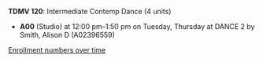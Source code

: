 **TDMV 120**: Intermediate Contemp Dance (4 units)

- **A00** (Studio) at 12:00 pm–1:50 pm on Tuesday, Thursday at DANCE 2 by Smith, Alison D (A02396559)

[Enrollment numbers over time](./TDMV120.tsv)
